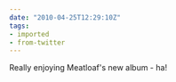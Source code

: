 ```yaml
---
date: "2010-04-25T12:29:10Z"
tags:
- imported
- from-twitter
---
```

Really enjoying Meatloaf's new album - ha\!
